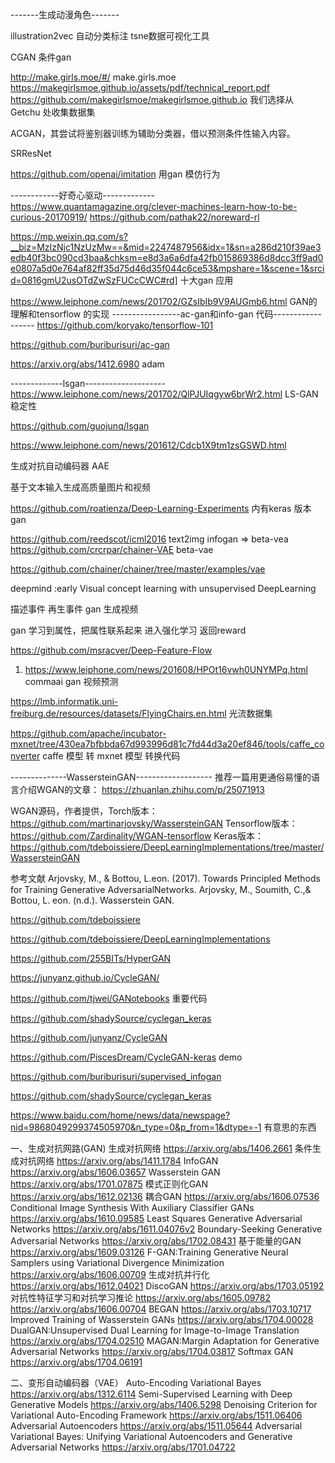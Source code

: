 

-------生成动漫角色-------

illustration2vec 自动分类标注  tsne数据可视化工具 

CGAN 条件gan

http://make.girls.moe/#/
make.girls.moe
https://makegirlsmoe.github.io/assets/pdf/technical_report.pdf
https://github.com/makegirlsmoe/makegirlsmoe.github.io
我们选择从 Getchu 处收集数据集



ACGAN，其尝试将鉴别器训练为辅助分类器，借以预测条件性输入内容。

SRResNet 


https://github.com/openai/imitation 用gan 模仿行为


------------好奇心驱动-------------
https://www.quantamagazine.org/clever-machines-learn-how-to-be-curious-20170919/
https://github.com/pathak22/noreward-rl 


https://mp.weixin.qq.com/s?__biz=MzIzNjc1NzUzMw==&mid=2247487956&idx=1&sn=a286d210f39ae3edb40f3bc090cd3baa&chksm=e8d3a6a6dfa42fb015869386d8dcc3ff9ad0e0807a5d0e764af82ff35d75d46d35f044c6ce53&mpshare=1&scene=1&srcid=0816gmU2usOTdZwSzFUCcCWC#rd] 十大gan 应用


https://www.leiphone.com/news/201702/GZsIbIb9V9AUGmb6.html  GAN的理解和tensorflow 的实现
-----------------ac-gan和info-gan 代码------------------
https://github.com/koryako/tensorflow-101  

https://github.com/buriburisuri/ac-gan

https://arxiv.org/abs/1412.6980  adam


-------------lsgan--------------------
https://www.leiphone.com/news/201702/QlPJUIqgyw6brWr2.html   LS-GAN 稳定性

https://github.com/guojunq/lsgan

https://www.leiphone.com/news/201612/Cdcb1X9tm1zsGSWD.html

生成对抗自动编码器 AAE

基于文本输入生成高质量图片和视频

https://github.com/roatienza/Deep-Learning-Experiments  内有keras 版本 gan

https://github.com/reedscot/icml2016   text2img
infogan => beta-vea
https://github.com/crcrpar/chainer-VAE  beta-vae

https://github.com/chainer/chainer/tree/master/examples/vae

deepmind :early Visual concept learning with unsupervised DeepLearning

描述事件 再生事件   gan 生成视频

gan 学习到属性，把属性联系起来  进入强化学习 返回reward


https://github.com/msracver/Deep-Feature-Flow


1. https://www.leiphone.com/news/201608/HPOt16vwh0UNYMPq.html  commaai gan 视频预测


https://lmb.informatik.uni-freiburg.de/resources/datasets/FlyingChairs.en.html  光流数据集  

https://github.com/apache/incubator-mxnet/tree/430ea7bfbbda67d993996d81c7fd44d3a20ef846/tools/caffe_converter  caffe 模型 转 mxnet 模型 转换代码

--------------WassersteinGAN-------------------
推荐一篇用更通俗易懂的语言介绍WGAN的文章：
https://zhuanlan.zhihu.com/p/25071913
 
WGAN源码，作者提供，Torch版本：
https://github.com/martinarjovsky/WassersteinGAN
Tensorflow版本：https://github.com/Zardinality/WGAN-tensorflow
Keras版本：
https://github.com/tdeboissiere/DeepLearningImplementations/tree/master/WassersteinGAN

参考文献
Arjovsky, M., & Bottou, L.eon. (2017). Towards Principled Methods for Training Generative AdversarialNetworks.
Arjovsky, M., Soumith, C.,& Bottou, L. eon. (n.d.). Wasserstein GAN.


https://github.com/tdeboissiere

https://github.com/tdeboissiere/DeepLearningImplementations

https://github.com/255BITs/HyperGAN

https://junyanz.github.io/CycleGAN/

https://github.com/tjwei/GANotebooks  重要代码

https://github.com/shadySource/cyclegan_keras

https://github.com/junyanz/CycleGAN

https://github.com/PiscesDream/CycleGAN-keras demo

https://github.com/buriburisuri/supervised_infogan

https://github.com/shadySource/cyclegan_keras 

https://www.baidu.com/home/news/data/newspage?nid=9868049299374505970&n_type=0&p_from=1&dtype=-1  有意思的东西



一、生成对抗网路(GAN)
生成对抗网络
https://arxiv.org/abs/1406.2661
条件生成对抗网络
https://arxiv.org/abs/1411.1784
InfoGAN
https://arxiv.org/abs/1606.03657
Wasserstein GAN
https://arxiv.org/abs/1701.07875
模式正则化GAN
https://arxiv.org/abs/1612.02136
耦合GAN
https://arxiv.org/abs/1606.07536
Conditional Image Synthesis With Auxiliary Classifier GANs
https://arxiv.org/abs/1610.09585
Least Squares Generative Adversarial Networks
https://arxiv.org/abs/1611.04076v2
Boundary-Seeking Generative Adversarial Networks
https://arxiv.org/abs/1702.08431
基于能量的GAN
https://arxiv.org/abs/1609.03126
F-GAN:Training Generative Neural Samplers using Variational Divergence  Minimization
https://arxiv.org/abs/1606.00709
生成对抗并行化
https://arxiv.org/abs/1612.04021
DiscoGAN
https://arxiv.org/abs/1703.05192
对抗性特征学习和对抗学习推论
https://arxiv.org/abs/1605.09782
https://arxiv.org/abs/1606.00704
BEGAN
https://arxiv.org/abs/1703.10717
Improved Training of Wasserstein GANs
https://arxiv.org/abs/1704.00028
DualGAN:Unsupervised Dual Learning for Image-to-Image Translation
https://arxiv.org/abs/1704.02510
MAGAN:Margin Adaptation for Generative Adversarial Networks
https://arxiv.org/abs/1704.03817
Softmax GAN
https://arxiv.org/abs/1704.06191

二、变形自动编码器（VAE）
Auto-Encoding Variational Bayes
https://arxiv.org/abs/1312.6114
Semi-Supervised Learning with Deep Generative Models
https://arxiv.org/abs/1406.5298
Denoising Criterion for Variational Auto-Encoding Framework
https://arxiv.org/abs/1511.06406
Adversarial Autoencoders
https://arxiv.org/abs/1511.05644
Adversarial Variational Bayes: Unifying Variational Autoencoders and  Generative Adversarial Networks
https://arxiv.org/abs/1701.04722

